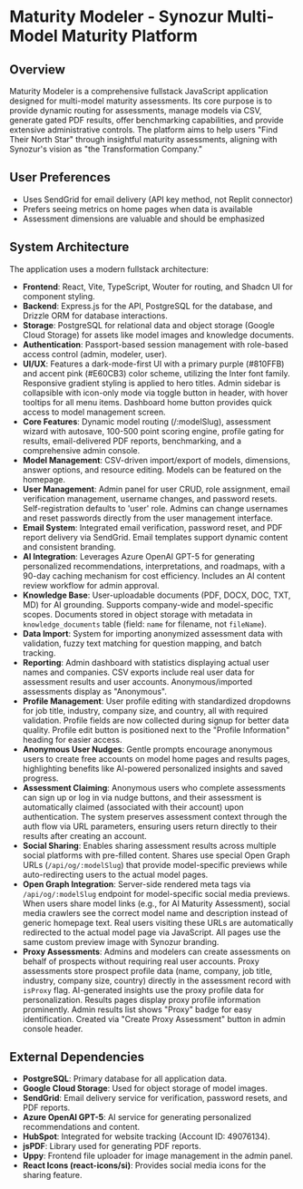 # Maturity Modeler - Synozur Multi-Model Maturity Platform

## Overview
Maturity Modeler is a comprehensive fullstack JavaScript application designed for multi-model maturity assessments. Its core purpose is to provide dynamic routing for assessments, manage models via CSV, generate gated PDF results, offer benchmarking capabilities, and provide extensive administrative controls. The platform aims to help users "Find Their North Star" through insightful maturity assessments, aligning with Synozur's vision as "the Transformation Company."

## User Preferences
- Uses SendGrid for email delivery (API key method, not Replit connector)
- Prefers seeing metrics on home pages when data is available
- Assessment dimensions are valuable and should be emphasized

## System Architecture
The application uses a modern fullstack architecture:
- **Frontend**: React, Vite, TypeScript, Wouter for routing, and Shadcn UI for component styling.
- **Backend**: Express.js for the API, PostgreSQL for the database, and Drizzle ORM for database interactions.
- **Storage**: PostgreSQL for relational data and object storage (Google Cloud Storage) for assets like model images and knowledge documents.
- **Authentication**: Passport-based session management with role-based access control (admin, modeler, user).
- **UI/UX**: Features a dark-mode-first UI with a primary purple (#810FFB) and accent pink (#E60CB3) color scheme, utilizing the Inter font family. Responsive gradient styling is applied to hero titles. Admin sidebar is collapsible with icon-only mode via toggle button in header, with hover tooltips for all menu items. Dashboard home button provides quick access to model management screen.
- **Core Features**: Dynamic model routing (/:modelSlug), assessment wizard with autosave, 100-500 point scoring engine, profile gating for results, email-delivered PDF reports, benchmarking, and a comprehensive admin console.
- **Model Management**: CSV-driven import/export of models, dimensions, answer options, and resource editing. Models can be featured on the homepage.
- **User Management**: Admin panel for user CRUD, role assignment, email verification management, username changes, and password resets. Self-registration defaults to 'user' role. Admins can change usernames and reset passwords directly from the user management interface.
- **Email System**: Integrated email verification, password reset, and PDF report delivery via SendGrid. Email templates support dynamic content and consistent branding.
- **AI Integration**: Leverages Azure OpenAI GPT-5 for generating personalized recommendations, interpretations, and roadmaps, with a 90-day caching mechanism for cost efficiency. Includes an AI content review workflow for admin approval.
- **Knowledge Base**: User-uploadable documents (PDF, DOCX, DOC, TXT, MD) for AI grounding. Supports company-wide and model-specific scopes. Documents stored in object storage with metadata in `knowledge_documents` table (field: `name` for filename, not `fileName`).
- **Data Import**: System for importing anonymized assessment data with validation, fuzzy text matching for question mapping, and batch tracking.
- **Reporting**: Admin dashboard with statistics displaying actual user names and companies. CSV exports include real user data for assessment results and user accounts. Anonymous/imported assessments display as "Anonymous".
- **Profile Management**: User profile editing with standardized dropdowns for job title, industry, company size, and country, all with required validation. Profile fields are now collected during signup for better data quality. Profile edit button is positioned next to the "Profile Information" heading for easier access.
- **Anonymous User Nudges**: Gentle prompts encourage anonymous users to create free accounts on model home pages and results pages, highlighting benefits like AI-powered personalized insights and saved progress.
- **Assessment Claiming**: Anonymous users who complete assessments can sign up or log in via nudge buttons, and their assessment is automatically claimed (associated with their account) upon authentication. The system preserves assessment context through the auth flow via URL parameters, ensuring users return directly to their results after creating an account.
- **Social Sharing**: Enables sharing assessment results across multiple social platforms with pre-filled content. Shares use special Open Graph URLs (`/api/og/:modelSlug`) that provide model-specific previews while auto-redirecting users to the actual model pages.
- **Open Graph Integration**: Server-side rendered meta tags via `/api/og/:modelSlug` endpoint for model-specific social media previews. When users share model links (e.g., for AI Maturity Assessment), social media crawlers see the correct model name and description instead of generic homepage text. Real users visiting these URLs are automatically redirected to the actual model page via JavaScript. All pages use the same custom preview image with Synozur branding.
- **Proxy Assessments**: Admins and modelers can create assessments on behalf of prospects without requiring real user accounts. Proxy assessments store prospect profile data (name, company, job title, industry, company size, country) directly in the assessment record with `isProxy` flag. AI-generated insights use the proxy profile data for personalization. Results pages display proxy profile information prominently. Admin results list shows "Proxy" badge for easy identification. Created via "Create Proxy Assessment" button in admin console header.

## External Dependencies
- **PostgreSQL**: Primary database for all application data.
- **Google Cloud Storage**: Used for object storage of model images.
- **SendGrid**: Email delivery service for verification, password resets, and PDF reports.
- **Azure OpenAI GPT-5**: AI service for generating personalized recommendations and content.
- **HubSpot**: Integrated for website tracking (Account ID: 49076134).
- **jsPDF**: Library used for generating PDF reports.
- **Uppy**: Frontend file uploader for image management in the admin panel.
- **React Icons (react-icons/si)**: Provides social media icons for the sharing feature.